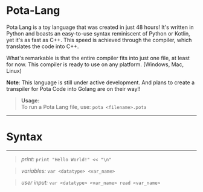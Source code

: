 # Pota-Lang

Pota Lang is a toy language that was created in just 48 hours! It's written in Python and boasts an easy-to-use syntax reminiscent of Python or Kotlin, yet it's as fast as C++. This speed is achieved through the compiler, which translates the code into C++.

What's remarkable is that the entire compiler fits into just one file, at least for now. This compiler is ready to use on any platform. (Windows, Mac, Linux)

**Note**: This language is still under active development. And plans to create a transpiler for Pota Code into Golang are on their way!!

> **Usage:**  
To run a Pota Lang file, use: `pota <filename>.pota`

---

# Syntax

---

>*print:*
`print "Hello World!" << "\n"`

>*variables:*
`var <datatype> <var_name>`

>*user input:*
`var <datatype> <var_name>
read <var_name>
`
